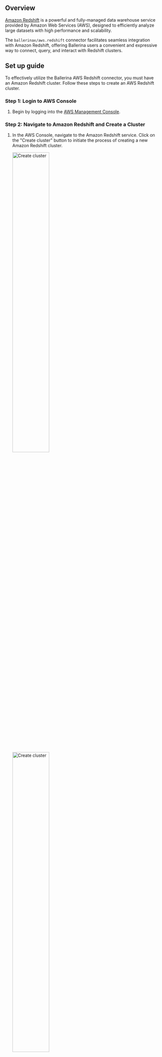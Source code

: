 ## Overview
[Amazon Redshift](https://aws.amazon.com/redshift/) is a powerful and fully-managed data warehouse service provided by Amazon Web Services (AWS), designed to efficiently analyze large datasets with high performance and scalability.

The `ballerinax/aws.redshift` connector facilitates seamless integration with Amazon Redshift, offering Ballerina users a convenient and expressive way to connect, query, and interact with Redshift clusters.

## Set up guide

To effectively utilize the Ballerina AWS Redshift connector, you must have an Amazon Redshift cluster. Follow these steps to create an AWS Redshift cluster.

### Step 1: Login to AWS Console

1. Begin by logging into the [AWS Management Console](https://aws.amazon.com/).

### Step 2: Navigate to Amazon Redshift and Create a Cluster

1. In the AWS Console, navigate to the Amazon Redshift service. Click on the "Create cluster" button to initiate the process of creating a new Amazon Redshift cluster.

    <img src=https://raw.githubusercontent.com/ballerina-platform/module-ballerinax-aws.redshift/master/docs/setup/resources/create-cluster-1.png alt="Create cluster" width="50%">

    <img src=https://raw.githubusercontent.com/ballerina-platform/module-ballerinax-aws.redshift/master/docs/setup/resources/create-cluster-2.png alt="Create cluster" width="50%">

### Step 3: Configure Cluster Settings

1. Follow the on-screen instructions to configure your Redshift cluster settings, including cluster identifier, database name, credentials, and other relevant parameters.

   <img src=https://raw.githubusercontent.com/ballerina-platform/module-ballerinax-aws.redshift/master/docs/setup/resources/basic-configs.png alt="Basic configs" width="50%">

2. Configure security groups to control inbound and outbound traffic to your Redshift cluster. Ensure that your Ballerina application will have the necessary permissions to access the cluster.

   <img src=https://raw.githubusercontent.com/ballerina-platform/module-ballerinax-aws.redshift/master/docs/setup/resources/security-configs.png alt="Security configs" width="50%">

3. Record the username and password you set during the cluster configuration. These credentials will be used to authenticate your Ballerina application with the Redshift cluster.

   <img src=https://raw.githubusercontent.com/ballerina-platform/module-ballerinax-aws.redshift/master/docs/setup/resources/credentials.png alt="Credentials" width="50%">

4. Finally, review your configuration settings, and once satisfied, click "Create cluster" to launch your Amazon Redshift cluster.

### Step 4: Wait for Cluster Availability

1. It may take some time for your Redshift cluster to be available. Monitor the cluster status in the AWS Console until it shows as "Available".

   <img src=https://raw.githubusercontent.com/ballerina-platform/module-ballerinax-aws.redshift/master/docs/setup/resources/availability.png alt="Availability" width="50%">

2. After the cluster is successfully created, copy the JDBC URL. You can find this information in the cluster details or configuration section of the AWS Console.

   <img src=https://raw.githubusercontent.com/ballerina-platform/module-ballerinax-aws.redshift/master/docs/setup/resources/jdbc-url.png alt="JDBC URL" width="50%">

## Quickstart

To use the `aws.redshift` connector in your Ballerina application, modify the `.bal` file as follows:

### Step 1: Import the connector

Import the `ballerinax/aws.redshift` package and the `ballerinax/aws.redshift.driver` into your Ballerina project.

```ballerina
import ballerinax/aws.redshift; // Get the AWS Redshift connector
import ballerinax/aws.redshift.driver as _; // Get the AWS Redshift driver
```

### Step 2: Instantiate a new client

Create a `redshift:Client` with the values obtained in the previous steps.

```ballerina
// Connection Configurations
configurable string jdbcUrl = ?;
configurable string user = ?;
configurable string password = ?;

// Initialize the Redshift client
redshift:Client dbClient = check new (jdbcUrl, user, password);
```

### Step 3: Invoke the connector operation

Now, utilize the available connector operations.

#### Read data from the database

```ballerina
sql:ParameterizedQuery sqlQuery = `SELECT * FROM Users limit 10`;
stream<record {}, error?> resultStream = dbClient->query(sqlQuery);
check from record {} result in resultStream
   do {
      io:println("Full details of users: ", result);
   };
```

#### Insert data into the database

```ballerina
sql:ParameterizedQuery sqlQuery = `INSERT INTO your_table_name (firstname, lastname, state, email, username)
   VALUES ('Cody', 'Moss', 'ON', 'dolor.nonummy@ipsumdolorsit.ca', 'WWZ18EOX');`;
_ = check dbClient->execute(sqlQuery);
```

## Examples

The `aws.redshift` connector provides practical examples illustrating usage in various scenarios. Explore these [examples](https://github.com/ballerina-platform/module-ballerinax-aws.redshift/tree/master/examples).
